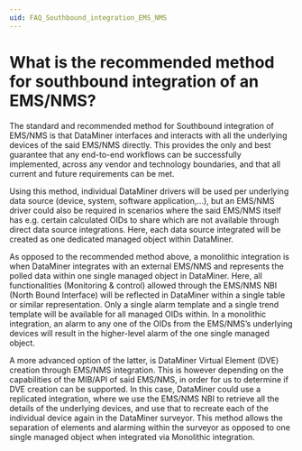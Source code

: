 ```yaml
---
uid: FAQ_Southbound_integration_EMS_NMS
---
```


# What is the recommended method for southbound integration of an EMS/NMS?

The standard and recommended method for Southbound integration of EMS/NMS is that DataMiner interfaces and interacts with all the underlying devices of the said EMS/NMS directly. This provides the only and best guarantee that any end-to-end workflows can be successfully implemented, across any vendor and technology boundaries, and that all current and future requirements can be met.

Using this method, individual DataMiner drivers will be used per underlying data source (device, system, software application,…), but an EMS/NMS driver could also be required in scenarios where the said EMS/NMS itself has e.g. certain calculated OIDs to share which are not available through direct data source integrations.
Here, each data source integrated will be created as one dedicated managed object within DataMiner.

As opposed to the recommended method above, a monolithic integration is when DataMiner integrates with an external EMS/NMS and represents the polled data within one single managed object in DataMiner. Here, all functionalities (Monitoring & control) allowed through the EMS/NMS NBI (North Bound Interface) will be reflected in DataMiner within a single table or similar representation. Only a single alarm template and a single trend template will be available for all managed OIDs within.
In a monolithic integration, an alarm to any one of the OIDs from the EMS/NMS’s underlying devices will result in the higher-level alarm of the one single managed object.

A more advanced option of the latter, is DataMiner Virtual Element (DVE) creation through EMS/NMS integration. This is however depending on the capabilities of the MIB/API of said EMS/NMS, in order for us to determine if DVE creation can be supported. In this case, DataMiner could use a replicated integration, where we use the EMS/NMS NBI to retrieve all the details of the underlying devices, and use that to recreate each of the individual device again in the DataMiner surveyor. This method allows the separation of elements and alarming within the surveyor as opposed to one single managed object when integrated via Monolithic integration.
